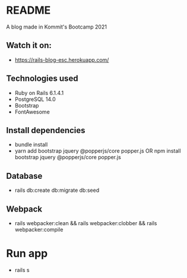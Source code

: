 # README

A blog made in Kommit's Bootcamp 2021
## Watch it on:
- https://rails-blog-esc.herokuapp.com/

## Technologies used
- Ruby on Rails 6.1.4.1
- PostgreSQL 14.0
- Bootstrap
- FontAwesome

## Install dependencies
- bundle install
- yarn add bootstrap jquery @popperjs/core popper.js OR npm install bootstrap jquery @popperjs/core popper.js

## Database
- rails db:create db:migrate db:seed

## Webpack
- rails webpacker:clean && rails webpacker:clobber && rails webpacker:compile

# Run app
- rails s

